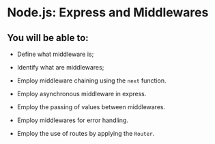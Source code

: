 # Node.js: Express and Middlewares

## You will be able to:

- Define what middleware is;

- Identify what are middlewares;

- Employ middleware chaining using the `next` function.

- Employ asynchronous middleware in express.

- Employ the passing of values ​​between middlewares.

- Employ middlewares for error handling.

- Employ the use of routes by applying the `Router`.
